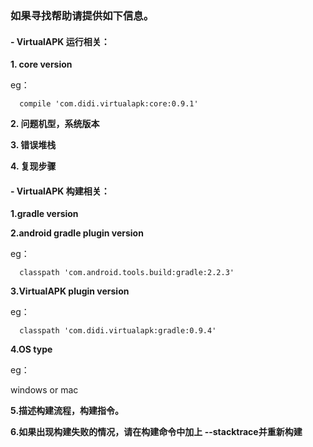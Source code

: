 ### 如果寻找帮助请提供如下信息。

#### - VirtualAPK 运行相关：

**1. core version**

eg：
```
  compile 'com.didi.virtualapk:core:0.9.1'
```

**2. 问题机型，系统版本**

**3. 错误堆栈**

**4. 复现步骤**

#### - VirtualAPK 构建相关：

**1.gradle version**

**2.android gradle plugin version**
  
eg：
```
  classpath 'com.android.tools.build:gradle:2.2.3'
```

**3.VirtualAPK plugin version**
  
eg：
```
  classpath 'com.didi.virtualapk:gradle:0.9.4'
```

**4.OS type**

eg：  
  
windows or mac

**5.描述构建流程，构建指令。**

**6.如果出现构建失败的情况，请在构建命令中加上 --stacktrace并重新构建**

